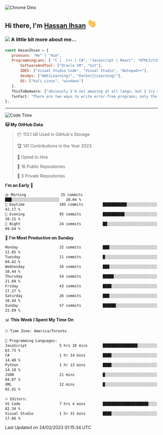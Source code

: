  <!--
**HasanIhsan/HasanIhsan** is a ✨ _special_ ✨ repository because its `README.md` (this file) appears on your GitHub profile.
-->

![Chrome Dino](https://mir-s3-cdn-cf.behance.net/project_modules/max_1200/4ff07986208593.5d9a654e92f36.gif)


<h2 align="left">Hi there, I'm <a href="https://www.linkedin.com/in/hassan-ihsan-045b11231/" target="_blank" rel="noopener noreferrer">Hassan Ihsan</a> <img src="https://raw.githubusercontent.com/ABSphreak/ABSphreak/master/gifs/Hi.gif" height="30" />
 
 
 ### <img src="https://media.giphy.com/media/VgCDAzcKvsR6OM0uWg/giphy.gif" width="50"> A little bit more about me...  
 
 ```javascript
const HasanIhsan = {
    pronouns: "He" | "Him",
    ProgrammingLans: [ "C |  C++ | C#", "Javascript | React", "HTML5/CSS", "JSON", "Java"],
        SoftwareAndTool: ["Oracle VM", "Git"],
        IDES: ["Visual Studio Code", "Visual Studio", "Notepad++"],
        devOps: ["AWS(Learning)", "Docker🐳(Learning)"], 
        OS: ["Kali Linux", "windows"]
    },
    ThisToBeAware: ["obviously I'm not amazing at all langs, but I try my best not to go rusty"], 
    funFact: "There are two ways to write error-free programs; only the third one works"
};
```
 
 --- 

<!--START_SECTION:waka-->
![Code Time](http://img.shields.io/badge/Code%20Time-87%20hrs%2041%20mins-blue)

**🐱 My GitHub Data** 

> 📦 113.1 kB Used in GitHub's Storage 
 > 
> 🏆 141 Contributions in the Year 2023
 > 
> 💼 Opted to Hire
 > 
> 📜 16 Public Repositories 
 > 
> 🔑 3 Private Repositories 
 > 
**I'm an Early 🐤** 

```text
🌞 Morning                25 commits          ███░░░░░░░░░░░░░░░░░░░░░░   10.04 % 
🌆 Daytime                105 commits         ███████████░░░░░░░░░░░░░░   42.17 % 
🌃 Evening                95 commits          ██████████░░░░░░░░░░░░░░░   38.15 % 
🌙 Night                  24 commits          ██░░░░░░░░░░░░░░░░░░░░░░░   09.64 % 
```
📅 **I'm Most Productive on Sunday** 

```text
Monday                   32 commits          ███░░░░░░░░░░░░░░░░░░░░░░   12.85 % 
Tuesday                  11 commits          █░░░░░░░░░░░░░░░░░░░░░░░░   04.42 % 
Wednesday                26 commits          ███░░░░░░░░░░░░░░░░░░░░░░   10.44 % 
Thursday                 54 commits          █████░░░░░░░░░░░░░░░░░░░░   21.69 % 
Friday                   43 commits          ████░░░░░░░░░░░░░░░░░░░░░   17.27 % 
Saturday                 26 commits          ███░░░░░░░░░░░░░░░░░░░░░░   10.44 % 
Sunday                   57 commits          ██████░░░░░░░░░░░░░░░░░░░   22.89 % 
```


📊 **This Week I Spent My Time On** 

```text
🕑︎ Time Zone: America/Toronto

💬 Programming Languages: 
JavaScript               5 hrs 28 mins       ████████████████░░░░░░░░░   63.73 % 
C#                       1 hr 14 mins        ████░░░░░░░░░░░░░░░░░░░░░   14.40 % 
Python                   1 hr 13 mins        ████░░░░░░░░░░░░░░░░░░░░░   14.18 % 
JSON                     21 mins             █░░░░░░░░░░░░░░░░░░░░░░░░   04.07 % 
XML                      12 mins             █░░░░░░░░░░░░░░░░░░░░░░░░   02.41 % 

🔥 Editors: 
VS Code                  7 hrs 4 mins        █████████████████████░░░░   82.34 % 
Visual Studio            1 hr 31 mins        ████░░░░░░░░░░░░░░░░░░░░░   17.66 % 
```


 Last Updated on 24/02/2023 01:15:34 UTC
<!--END_SECTION:waka-->
 
 
